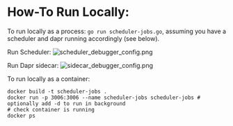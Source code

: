 # How-To Run Locally:

To run locally as a process: `go run scheduler-jobs.go`, assuming you have a scheduler and dapr running accordingly (see below).

Run Scheduler:
![scheduler_debugger_config.png](scheduler_debugger_config.png)

Run Dapr sidecar:
![sidecar_debugger_config.png](sidecar_debugger_config.png)

To run locally as a container:
```shell
docker build -t scheduler-jobs .
docker run -p 3006:3006 --name scheduler-jobs scheduler-jobs # optionally add -d to run in background
# check container is running
docker ps
```